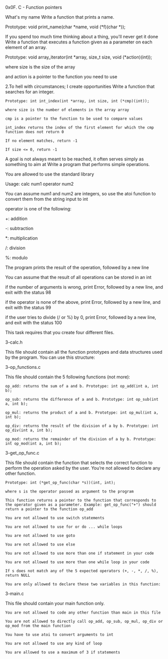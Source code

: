 0x0F. C - Function pointers



What's my name Write a function that prints a name.



 Prototype: void print_name(char *name, void (*f)(char *));

If you spend too much time thinking about a thing, you'll never get it done Write a function that executes a function given as a parameter on each element of an array.



 Prototype: void array_iterator(int *array, size_t size, void (*action)(int));

 where size is the size of the array

 and action is a pointer to the function you need to use

2.To hell with circumstances; I create opportunities Write a function that searches for an integer.



    Prototype: int int_index(int *array, int size, int (*cmp)(int));

    where size is the number of elements in the array array

    cmp is a pointer to the function to be used to compare values

    int_index returns the index of the first element for which the cmp function does not return 0

    If no element matches, return -1

    If size <= 0, return -1

A goal is not always meant to be reached, it often serves simply as something to aim at Write a program that performs simple operations.



 You are allowed to use the standard library

 Usage: calc num1 operator num2

 You can assume num1 and num2 are integers, so use the atoi function to convert them from the string input to int

 operator is one of the following:

 +: addition

 -: subtraction

 *: multiplication

 /: division

 %: modulo

 The program prints the result of the operation, followed by a new line

 You can assume that the result of all operations can be stored in an int

 if the number of arguments is wrong, print Error, followed by a new line, and exit with the status 98

 if the operator is none of the above, print Error, followed by a new line, and exit with the status 99

 if the user tries to divide (/ or %) by 0, print Error, followed by a new line, and exit with the status 100

 This task requires that you create four different files.

3-calc.h



This file should contain all the function prototypes and data structures used by the program. You can use this structure:



3-op_functions.c



This file should contain the 5 following functions (not more):



    op_add: returns the sum of a and b. Prototype: int op_add(int a, int b);

    op_sub: returns the difference of a and b. Prototype: int op_sub(int a, int b);

    op_mul: returns the product of a and b. Prototype: int op_mul(int a, int b);

    op_div: returns the result of the division of a by b. Prototype: int op_div(int a, int b);

    op_mod: returns the remainder of the division of a by b. Prototype: int op_mod(int a, int b);

3-get_op_func.c



This file should contain the function that selects the correct function to perform the operation asked by the user. You’re not allowed to declare any other function.



    Prototype: int (*get_op_func(char *s))(int, int);

    where s is the operator passed as argument to the program

    This function returns a pointer to the function that corresponds to the operator given as a parameter. Example: get_op_func("+") should return a pointer to the function op_add

    You are not allowed to use switch statements

    You are not allowed to use for or do ... while loops

    You are not allowed to use goto

    You are not allowed to use else

    You are not allowed to use more than one if statement in your code

    You are not allowed to use more than one while loop in your code

    If s does not match any of the 5 expected operators (+, -, *, /, %), return NULL

    You are only allowed to declare these two variables in this function:

3-main.c



This file should contain your main function only.



    You are not allowed to code any other function than main in this file

    You are not allowed to directly call op_add, op_sub, op_mul, op_div or op_mod from the main function

    You have to use atoi to convert arguments to int

    You are not allowed to use any kind of loop

    You are allowed to use a maximum of 3 if statements
